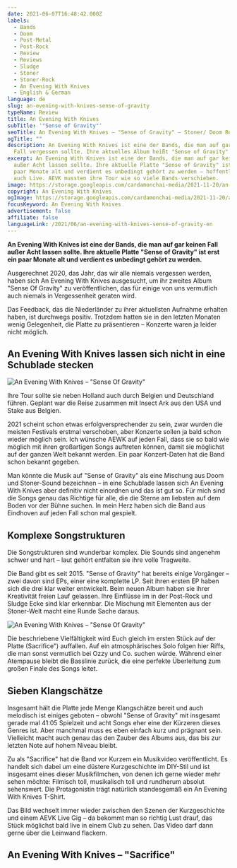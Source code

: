 ```yaml
---
date: 2021-06-07T16:48:42.000Z
labels:
  - Bands
  - Doom
  - Post-Metal
  - Post-Rock
  - Review
  - Reviews
  - Sludge
  - Stoner
  - Stoner-Rock
  - An Evening With Knives
  - English & German
language: de
slug: an-evening-with-knives-sense-of-gravity
typeName: Review
title: An Evening With Knives
subTitle: '"Sense of Gravity"'
seoTitle: An Evening With Knives – "Sense of Gravity" – Stoner/ Doom Review
ogTitle: ""
description: An Evening With Knives ist eine der Bands, die man auf gar keinen
  Fall vergessen sollte. Ihre aktuelles Album heißt "Sense of Gravity".
excerpt: An Evening With Knives ist eine der Bands, die man auf gar keinen Fall
  außer Acht lassen sollte. Ihre aktuelle Platte "Sense of Gravity" ist erst ein
  paar Monate alt und verdient es unbedingt gehört zu werden – hoffentlich bald
  auch Live. AEVK mussten ihre Tour wie so viele Bands verschieben.
image: https://storage.googleapis.com/cardamonchai-media/2021-11-20/an-evening-with-knives-jpg-imagine-080808_453e35_1024_768/640.webp
copyright: An Evening With Knives
ogImage: https://storage.googleapis.com/cardamonchai-media/2021-11-20/an-evening-with-knives-fb-jpg-imagine-080808_7a7064_1200_628/640.webp
focusKeyword: An Evening With Knives
advertisement: false
affiliate: false
languageLink: /2021/06/an-evening-with-knives-sense-of-gravity-en
---
```


**An Evening With Knives ist eine der Bands, die man auf gar keinen Fall außer Acht lassen sollte. Ihre aktuelle Platte "Sense of Gravity" ist erst ein paar Monate alt und verdient es unbedingt gehört zu werden.**

Ausgerechnet 2020, das Jahr, das wir alle niemals vergessen werden, haben sich An Evening With Knives ausgesucht, um ihr zweites Album "Sense Of Gravity" zu veröffentlichen, das für einige von uns vermutlich auch niemals in Vergessenheit geraten wird.

Das Feedback, das die Niederländer zu ihrer aktuellsten Aufnahme erhalten haben, ist durchwegs positiv. Trotzdem hatten sie in den letzten Monaten wenig Gelegenheit, die Platte zu präsentieren – Konzerte waren ja leider nicht möglich.

## An Evening With Knives lassen sich nicht in eine Schublade stecken

![An Evening With Knives – "Sense Of Gravity"](https://storage.googleapis.com/cardamonchai-media/2021-11-20/an-evening-with-knives-jpeg-imagine-180808_7e6d5d_1024_1024/640.webp 'An Evening With Knives – "Sense Of Gravity"')

Ihre Tour sollte sie neben Holland auch durch Belgien und Deutschland führen. Geplant war die Reise zusammen mit Insect Ark aus den USA und Stake aus Belgien.

2021 scheint schon etwas erfolgversprechender zu sein, zwar wurden die meisten Festivals erstmal verschoben, aber Konzerte sollen ja bald schon wieder möglich sein. Ich wünsche AEWK auf jeden Fall, dass sie so bald wie möglich mit ihren großartigen Songs auftreten können, damit sie möglichst auf der ganzen Welt bekannt werden. Ein paar Konzert-Daten hat die Band schon bekannt gegeben.

Man könnte die Musik auf "Sense of Gravity" als eine Mischung aus Doom und Stoner-Sound bezeichnen – in eine Schublade lassen sich An Evening With Knives aber definitiv nicht einordnen und das ist gut so. Für mich sind die Songs genau das Richtige für alle, die die Sterne am liebsten auf dem Boden vor der Bühne suchen. In mein Herz haben sich die Band aus Eindhoven auf jeden Fall schon mal gespielt.

## Komplexe Songstrukturen

Die Songstrukturen sind wunderbar komplex. Die Sounds sind angenehm schwer und hart – laut gehört entfalten sie ihre volle Tragweite.

Die Band gibt es seit 2015. "Sense of Gravity" hat bereits einige Vorgänger – zwei davon sind EPs, einer eine komplette LP. Seit ihren ersten EP haben sich die drei klar weiter entwickelt. Beim neuen Album haben sie ihrer Kreativität freien Lauf gelassen. Ihre Einflüsse im in der Post-Rock und Sludge Ecke sind klar erkennbar. Die Mischung mit Elementen aus der Stoner-Welt macht eine Runde Sache daraus.

![An Evening With Knives – "Sense Of Gravity"](https://storage.googleapis.com/cardamonchai-media/2021-11-20/90869948-1530321057134485-4941586764285345792-o-1-jpg-imagine-085838_366851_1440_1440/640.webp 'An Evening With Knives – "Sense Of Gravity"')

Die beschriebene Vielfältigkeit wird Euch gleich im ersten Stück auf der Platte (Sacrifice") auffallen. Auf ein atmosphärisches Solo folgen hier Riffs, die man sonst vermutlich bei Ozzy und Co. suchen würde. Während einer Atempause bleibt die Basslinie zurück, die eine perfekte Überleitung zum großen Finale des Songs leitet.

## Sieben Klangschätze

Insgesamt hält die Platte jede Menge Klangschätze bereit und auch melodisch ist einiges geboten – obwohl "Sense of Gravity" mit insgesamt gerade mal 41:05 Spielzeit und acht Songs eher eine der Kürzeren dieses Genres ist. Aber manchmal muss es eben einfach kurz und prägnant sein. Vielleicht macht auch genau das den Zauber des Albums aus, das bis zur letzten Note auf hohem Niveau bleibt.

Zu als "Sacrifice" hat die Band vor Kurzem ein Musikvideo veröffentlicht. Es handelt sich dabei um eine düstere Kurzgeschichte im DIY-Stil und ist insgesamt eines dieser Musikfilmchen, von denen ich gerne wieder mehr sehen möchte: Filmisch toll, musikalisch toll und rundherum absolut sehenswert. Die Protagonistin trägt natürlich standesgemäß ein An Evening With Knives T-Shirt.

Das Bild wechselt immer wieder zwischen den Szenen der Kurzgeschichte und einem AEVK Live Gig – da bekommt man so richtig Lust drauf, das Stück möglichst bald live in einem Club zu sehen. Das Video darf dann gerne über die Leinwand flackern.

## An Evening With Knives – "Sacrifice"

<YouTube id="JkUV2Vuxh6M" />